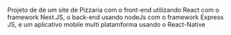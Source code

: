 Projeto de de um site de Pizzaria com o front-end utilizando React com o framework Next.JS, o back-end usando nodeJs com o framework Express JS, e um aplicativo mobile multi platamforma usando o React-Native
